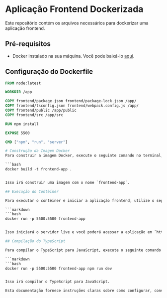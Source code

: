 # Aplicação Frontend Dockerizada

Este repositório contém os arquivos necessários para dockerizar uma aplicação frontend.

## Pré-requisitos

- Docker instalado na sua máquina. Você pode baixá-lo [aqui](https://www.docker.com/get-started).

## Configuração do Dockerfile

```Dockerfile
FROM node:latest

WORKDIR /app

COPY frontend/package.json frontend/package-lock.json /app/
COPY frontend/tsconfig.json frontend/webpack.config.js /app/
COPY frontend/public /app/public
COPY frontend/src /app/src

RUN npm install

EXPOSE 5500

CMD ["npm", "run", "server"]

# Construção da Imagem Docker
Para construir a imagem Docker, execute o seguinte comando no terminal, no diretório onde está localizado o Dockerfile:

```bash
docker build -t frontend-app .


Isso irá construir uma imagem com o nome `frontend-app`.

## Execução do Contêiner

Para executar o contêiner e iniciar a aplicação frontend, utilize o seguinte comando:

```markdown
```bash
docker run -p 5500:5500 frontend-app


Isso iniciará o servidor live e você poderá acessar a aplicação em `http://localhost:5500` no seu navegador.

## Compilação do TypeScript

Para compilar o TypeScript para JavaScript, execute o seguinte comando após iniciar o contêiner:

```markdown
```bash
docker run -p 5500:5500 frontend-app npm run dev


Isso irá compilar o TypeScript para JavaScript.

Esta documentação fornece instruções claras sobre como configurar, construir e executar a aplicação frontend em um ambiente Dockerizado.
